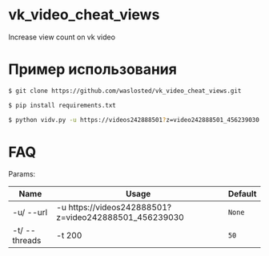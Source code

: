 # vk_video_cheat_views
Increase view count on vk video

# Пример использования
```bash
$ git clone https://github.com/waslosted/vk_video_cheat_views.git

$ pip install requirements.txt

$ python vidv.py -u https://videos242888501?z=video242888501_456239030 -t 10
```


# FAQ

Params:

| Name | Usage | Default |
| --- | --- | --- |
| -u/ --url | -u https://videos242888501?z=video242888501_456239030  | `None` |
| -t/ --threads | -t 200 | `50` |
